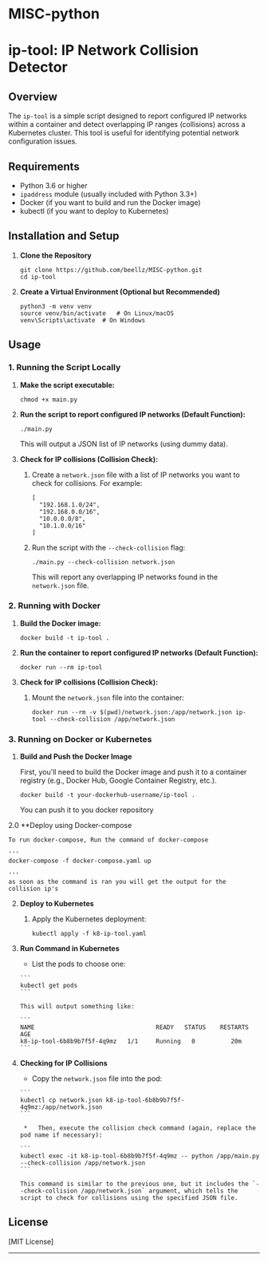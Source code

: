 # MISC-python
# ip-tool: IP Network Collision Detector

## Overview

The `ip-tool` is a simple script designed to report configured IP networks within a container and detect overlapping IP ranges (collisions) across a Kubernetes cluster. This tool is useful for identifying potential network configuration issues.


## Requirements

*   Python 3.6 or higher
*   `ipaddress` module (usually included with Python 3.3+)
*   Docker (if you want to build and run the Docker image)
*   kubectl (if you want to deploy to Kubernetes)

## Installation and Setup

1.  **Clone the Repository**

    ```
    git clone https://github.com/beellz/MISC-python.git
    cd ip-tool
    ```

2.  **Create a Virtual Environment (Optional but Recommended)**

    ```
    python3 -m venv venv
    source venv/bin/activate   # On Linux/macOS
    venv\Scripts\activate  # On Windows
    ```

## Usage

### 1. Running the Script Locally

1.  **Make the script executable:**

    ```
    chmod +x main.py
    ```

2.  **Run the script to report configured IP networks (Default Function):**

    ```
    ./main.py
    ```

    This will output a JSON list of IP networks (using dummy data).

3.  **Check for IP collisions (Collision Check):**

    1.  Create a `network.json` file with a list of IP networks you want to check for collisions. For example:

        ```
        [
          "192.168.1.0/24",
          "192.168.0.0/16",
          "10.0.0.0/8",
          "10.1.0.0/16"
        ]
        ```

    2.  Run the script with the `--check-collision` flag:

        ```
        ./main.py --check-collision network.json
        ```

        This will report any overlapping IP networks found in the `network.json` file.


### 2. Running with Docker

1.  **Build the Docker image:**

    ```
    docker build -t ip-tool .
    ```

2.  **Run the container to report configured IP networks (Default Function):**

    ```
    docker run --rm ip-tool

    ```

3.  **Check for IP collisions (Collision Check):**

    1.  Mount the `network.json` file into the container:

        ```
        docker run --rm -v $(pwd)/network.json:/app/network.json ip-tool --check-collision /app/network.json
        ```

### 3. Running on Docker or Kubernetes 

1.  **Build and Push the Docker Image**

    First, you'll need to build the Docker image and push it to a container registry (e.g., Docker Hub, Google Container Registry, etc.).

    ```
    docker build -t your-dockerhub-username/ip-tool .

    ```
    You can push it to you docker repository

2.0  **Deploy using Docker-compose 
    
    To run docker-compose, Run the command of docker-compose

    '''
    docker-compose -f docker-compose.yaml up 

    '''
    as soon as the command is ran you will get the output for the collision ip's


2.  **Deploy to Kubernetes**

    1.  Apply the Kubernetes deployment:

        ```
        kubectl apply -f k8-ip-tool.yaml
        ```

3.  **Run Command in Kubernetes**

       *   List the pods to choose one:

        ```
        kubectl get pods
        ```

        This will output something like:

        ```
        NAME                                  READY   STATUS    RESTARTS   AGE
        k8-ip-tool-6b8b9b7f5f-4q9mz   1/1     Running   0          20m
        ```

4.  **Checking for IP Collisions**

      *  Copy the `network.json` file into the pod:

        ```
        kubectl cp network.json k8-ip-tool-6b8b9b7f5f-4q9mz:/app/network.json
        ```

         *   Then, execute the collision check command (again, replace the pod name if necessary):

        ```
        kubectl exec -it k8-ip-tool-6b8b9b7f5f-4q9mz -- python /app/main.py --check-collision /app/network.json
        ```

        This command is similar to the previous one, but it includes the `--check-collision /app/network.json` argument, which tells the script to check for collisions using the specified JSON file.


## License

[MIT License]

---




